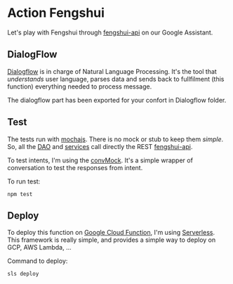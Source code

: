 # Action Fengshui
Let's play with Fengshui through [fengshui-api](https://fengshui-api.com/) on our Google Assistant.

## DialogFlow
[Dialogflow](www.dialogflow.com) is in charge of Natural Language Processing. 
It's the tool that _understands_ user language, parses data and sends back to fullfilment (this function) everything needed to process message.

The dialogflow part has been exported for your confort in Dialogflow folder.

## Test
The tests run with [mochajs](https://mochajs.org/).
There is no mock or stub to keep them _simple_. 
So, all the [DAO](./test/fendshui/fengshui.dao.tests.ts) and [services](./test/fendshui/fengshui.services.tests.ts) call directly the REST [fengshui-api](https://fengshui-api.com/).

To test intents, I'm using the [convMock](/test/fwk/convMock.ts). It's a simple wrapper of conversation to test the responses from intent.

To run test:

`npm test`

## Deploy
To deploy this function on [Google Cloud Function](), I'm using [Serverless](www.serverless.com). This framework is really simple, and provides a simple way to deploy on GCP, AWS Lambda, ...

Command to deploy:

`sls deploy`